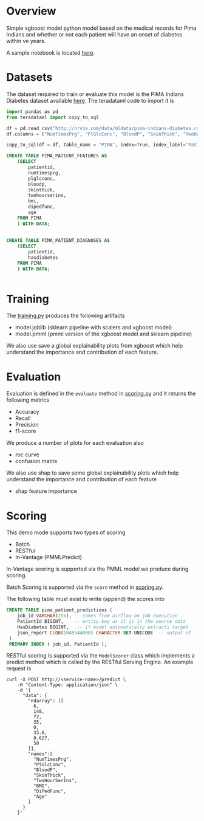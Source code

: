 # Overview
Simple xgboost model python model based on the medical records for Pima Indians and whether or not each patient will have an onset of diabetes within ve years.

A sample notebook is located [here](notebooks/Explore%20Diabetes.ipynb).

# Datasets
The dataset required to train or evaluate this model is the PIMA Indians Diabetes dataset available [here](http://nrvis.com/data/mldata/pima-indians-diabetes.csv). The teradataml code to import it is

```python
import pandas as pd
from teradataml import copy_to_sql

df = pd.read_csv("http://nrvis.com/data/mldata/pima-indians-diabetes.csv", header=None)
df.columns = ["NumTimesPrg", "PlGlcConc", "BloodP", "SkinThick", "TwoHourSerIns", "BMI", "DiPedFunc", "Age", "HasDiabetes"]

copy_to_sql(df = df, table_name = "PIMA", index=True, index_label="PatientId", if_exists="replace")
```

```sql
CREATE TABLE PIMA_PATIENT_FEATURES AS 
    (SELECT 
        patientid,
        numtimesprg, 
        plglcconc, 
        bloodp, 
        skinthick, 
        twohourserins, 
        bmi, 
        dipedfunc, 
        age 
    FROM PIMA 
    ) WITH DATA;
    
    
CREATE TABLE PIMA_PATIENT_DIAGNOSES AS 
    (SELECT 
        patientid,
        hasdiabetes
    FROM PIMA 
    ) WITH DATA;
    

```



# Training
The [training.py](model_modules/training.py) produces the following artifacts

- model.joblib     (sklearn pipeline with scalers and xgboost model)
- model.pmml       (pmml version of the xgboost model and sklearn pipeline)

We also use save a global explainability plots from xgboost which help understand the importance and contribution of each feature.


# Evaluation
Evaluation is defined in the `evaluate` method in [scoring.py](model_modules/scoring.py) and it returns the following metrics

- Accuracy
- Recall
- Precision
- f1-score

We produce a number of plots for each evaluation also

- roc curve
- confusion matrix

We also use shap to save some global explainability plots which help understand the importance and contribution of each feature

- shap feature importance


# Scoring 
This demo mode supports two types of scoring

 - Batch
 - RESTful
 - In-Vantage (PMMLPredict)

In-Vantage scoring is supported via the PMML model we produce during scoring.

Batch Scoring is supported via the `score` method in [scoring.py](model_modules/scoring.py).  

The following table must exist to write (append) the scores into

```sql
CREATE TABLE pima_patient_predictions (
    job_id VARCHAR(255), -- comes from airflow on job execution
    PatientId BIGINT,    -- entity key as it is in the source data
    HasDiabetes BIGINT,   -- if model automatically extracts target 
    json_report CLOB(1048544000) CHARACTER SET UNICODE  -- output of 
 )
 PRIMARY INDEX ( job_id, PatientId );
```


RESTful scoring is supported via the `ModelScorer` class which implements a predict method which is called by the RESTful Serving Engine. An example request is  

    curl -X POST http://<service-name>/predict \
        -H "Content-Type: application/json" \
        -d '{
          "data": {
            "ndarray": [[
              6,
              148,
              72,
              35,
              0,
              33.6,
              0.627,
              50
            ]],
            "names":[
              "NumTimesPrg",
              "PlGlcConc",
              "BloodP",
              "SkinThick",
              "TwoHourSerIns",
              "BMI",
              "DiPedFunc",
              "Age"
            ]
          }
        }' 
